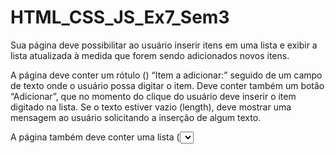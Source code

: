 # HTML_CSS_JS_Ex7_Sem3

Sua página deve possibilitar ao usuário inserir itens em uma lista e exibir a lista atualizada à medida que forem sendo adicionados novos itens.

A página deve conter um rótulo (<label>) “Item a adicionar:” seguido de um campo de texto onde o usuário possa digitar o item. 
Deve conter também um botão “Adicionar”, que no momento do clique do usuário deve inserir o item digitado na lista. 
Se o texto estiver vazio (length), deve mostrar uma mensagem ao usuário solicitando a inserção de algum texto.

A página também deve conter uma lista (<select>), que exibirá os itens adicionados pelo usuário.
